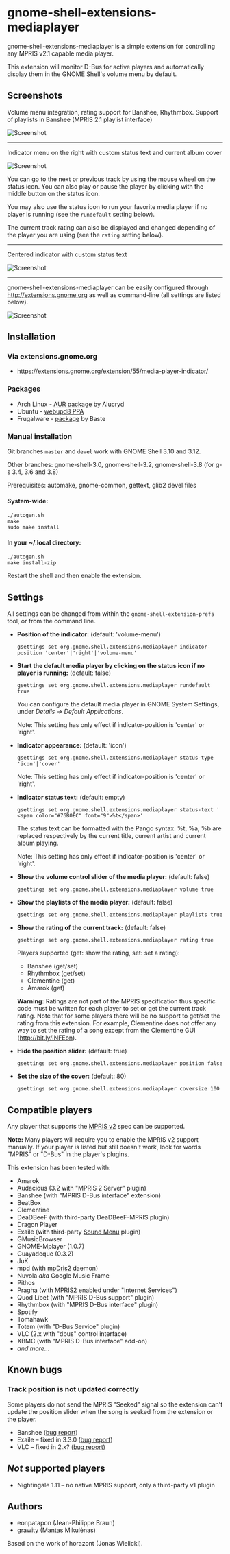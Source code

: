 # gnome-shell-extensions-mediaplayer

gnome-shell-extensions-mediaplayer is a simple extension for controlling any
MPRIS v2.1 capable media player.

This extension will monitor D-Bus for active players and automatically display them
in the GNOME Shell's volume menu by default.

## Screenshots

Volume menu integration, rating support for Banshee, Rhythmbox. Support of
playlists in Banshee (MPRIS 2.1 playlist interface)

![Screenshot](https://github.com/eonpatapon/gnome-shell-extensions-mediaplayer/raw/master/data/mediaplayer2.png)

- - -

Indicator menu on the right with custom status text and current album cover

![Screenshot](https://github.com/eonpatapon/gnome-shell-extensions-mediaplayer/raw/master/data/mediaplayer1.png)

You can go to the next or previous track by using the mouse wheel on the status icon.
You can also play or pause the player by clicking with the middle button on the status icon.

You may also use the status icon to run your favorite media player if no player is running
(see the ```rundefault``` setting below).

The current track rating can also be displayed and changed depending of the
player you are using (see the ```rating``` setting below).

- - -

Centered indicator with custom status text

![Screenshot](https://github.com/eonpatapon/gnome-shell-extensions-mediaplayer/raw/master/data/mediaplayer3.png)

- - -

gnome-shell-extensions-mediaplayer can be easily configured through
http://extensions.gnome.org as well as command-line (all settings are
listed below).

![Screenshot](http://github.com/eonpatapon/gnome-shell-extensions-mediaplayer/raw/master/data/prefs.png)

## Installation

### Via extensions.gnome.org

  * https://extensions.gnome.org/extension/55/media-player-indicator/

### Packages

  * Arch Linux - [AUR package](https://aur.archlinux.org/packages.php?ID=49367) by Alucryd
  * Ubuntu - [webupd8 PPA](http://www.webupd8.org/2011/10/gnome-shell-mediaplayer-extension.html)
  * Frugalware - [package](http://www.frugalware.org/packages/136448) by Baste

### Manual installation

Git branches `master` and `devel` work with GNOME Shell 3.10 and 3.12.

Other branches: gnome-shell-3.0, gnome-shell-3.2, gnome-shell-3.8 (for g-s 3.4, 3.6 and 3.8)

Prerequisites: automake, gnome-common, gettext, glib2 devel files

#### System-wide:

    ./autogen.sh
    make
    sudo make install

#### In your ~/.local directory:

    ./autogen.sh
    make install-zip

Restart the shell and then enable the extension.

## Settings

All settings can be changed from within the `gnome-shell-extension-prefs` tool, or from the command line.

  * **Position of the indicator:** (default: 'volume-menu')

        gsettings set org.gnome.shell.extensions.mediaplayer indicator-position 'center'|'right'|'volume-menu'

  * **Start the default media player by clicking on the status icon if no player is running:** (default: false)

        gsettings set org.gnome.shell.extensions.mediaplayer rundefault true

    You can configure the default media player in GNOME System Settings, under *Details
    → Default Applications*.

    Note: This setting has only effect if indicator-position is 'center' or 'right'.

  * **Indicator appearance:** (default: 'icon')

        gsettings set org.gnome.shell.extensions.mediaplayer status-type 'icon'|'cover'

    Note: This setting has only effect if indicator-position is 'center' or 'right'.

  * **Indicator status text:** (default: empty)

        gsettings set org.gnome.shell.extensions.mediaplayer status-text ' <span color="#76B0EC" font="9">%t</span>'

    The status text can be formatted with the Pango syntax. %t, %a, %b are
    replaced respectively by the current title, current artist and current
    album playing.

    Note: This setting has only effect if indicator-position is 'center' or 'right'.

  * **Show the volume control slider of the media player:** (default: false)

        gsettings set org.gnome.shell.extensions.mediaplayer volume true

  * **Show the playlists of the media player:** (default: false)

        gsettings set org.gnome.shell.extensions.mediaplayer playlists true

  * **Show the rating of the current track:** (default: false)

        gsettings set org.gnome.shell.extensions.mediaplayer rating true

    Players supported (get: show the rating, set: set a rating):

      * Banshee (get/set)
      * Rhythmbox (get/set)
      * Clementine (get)
      * Amarok (get)

    **Warning:** Ratings are not part of the MPRIS specification thus specific code
    must be written for each player to set or get the current track rating. Note that
    for some players there will be no support to get/set the rating from this extension.
    For example, Clementine does not offer any way to set the rating of a song except from the Clementine GUI (http://bit.ly/INFEon).

  * **Hide the position slider:** (default: true)

        gsettings set org.gnome.shell.extensions.mediaplayer position false

  * **Set the size of the cover:** (default: 80)

        gsettings set org.gnome.shell.extensions.mediaplayer coversize 100

## Compatible players

Any player that supports the [MPRIS v2](http://www.mpris.org/2.1/spec/)
spec can be supported.

**Note:** Many players will require you to enable the MPRIS v2 support
manually. If your player is listed but still doesn't work, look for words
"MPRIS" or "D-Bus" in the player's plugins.

This extension has been tested with:

  * Amarok
  * Audacious (3.2 with "MPRIS 2 Server" plugin)
  * Banshee (with "MPRIS D-Bus interface" extension)
  * BeatBox
  * Clementine
  * DeaDBeeF (with third-party DeaDBeeF-MPRIS plugin)
  * Dragon Player
  * Exaile (with third-party [Sound Menu](https://github.com/grawity/Exaile-Soundmenu-Indicator) plugin)
  * GMusicBrowser
  * GNOME-Mplayer (1.0.7)
  * Guayadeque (0.3.2)
  * JuK
  * mpd (with [mpDris2](https://github.com/eonpatapon/mpDris2) daemon)
  * Nuvola *aka* Google Music Frame
  * Pithos
  * Pragha (with MPRIS2 enabled under "Internet Services")
  * Quod Libet (with "MPRIS D-Bus support" plugin)
  * Rhythmbox (with "MPRIS D-Bus interface" plugin)
  * Spotify
  * Tomahawk
  * Totem (with "D-Bus Service" plugin)
  * VLC (2.x with "dbus" control interface)
  * XBMC (with "MPRIS D-Bus interface" add-on)
  * *and more...*

## Known bugs

### Track position is not updated correctly

Some players do not send the MPRIS "Seeked" signal so the extension can't update
the position slider when the song is seeked from the extension or the player.

  * Banshee ([bug report](https://bugzilla.gnome.org/show_bug.cgi?id=654524))
  * Exaile – fixed in 3.3.0 ([bug report](https://bugs.launchpad.net/exaile/+bug/1021645))
  * VLC – fixed in 2.x? ([bug report](https://trac.videolan.org/vlc/ticket/6802))

## *Not* supported players

  * Nightingale 1.11 – no native MPRIS support, only a third-party v1 plugin

## Authors

  * eonpatapon (Jean-Philippe Braun)
  * grawity (Mantas Mikulėnas)

Based on the work of horazont (Jonas Wielicki).
